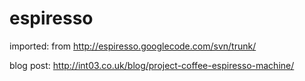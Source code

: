 espiresso
=========

imported: from http://espiresso.googlecode.com/svn/trunk/

blog post: http://int03.co.uk/blog/project-coffee-espiresso-machine/
